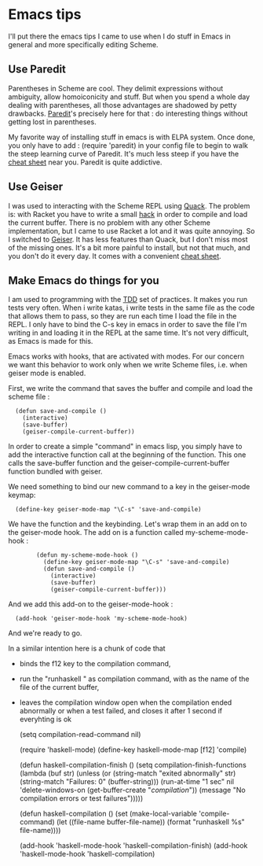 Emacs tips
===

I'll put there the emacs tips I came to use when I do stuff in Emacs in general and more specifically editing Scheme.

Use Paredit
---
Parentheses in Scheme are cool. They delimit expressions without ambiguity, allow homoiconicity and stuff. But when you spend a whole day dealing with parentheses, all those advantages are shadowed by petty drawbacks. [Paredit](http://www.emacswiki.org/emacs/ParEdit)'s precisely here for that : do interesting things without getting lost in parentheses.

My favorite way of installing stuff in emacs is with ELPA system. Once done, you only have to add :
    (require 'paredit)
in your config file to begin to walk the steep learning curve of Paredit. It's much less steep if you have the [cheat sheet](http://www.emacswiki.org/emacs/PareditCheatsheet) near you. Paredit is quite addictive.

Use Geiser
---
I was used to interacting with the Scheme REPL using [Quack](http://www.neilvandyke.org/quack/). The problem is: with Racket you have to write a small [hack](http://benjisimon.blogspot.com/2011/02/little-elisp-to-make-emacs-and-racket.html) in order to compile and load the current buffer. There is no problem with any other Scheme implementation, but I came to use Racket a lot and it was quite annoying. So I switched to [Geiser](http://www.nongnu.org/geiser/index.html). It has less features than Quack, but I don't miss most of the missing ones. It's a bit more painful to install, but not that much, and you don't do it every day.
It comes with a convenient [cheat sheet](http://www.nongnu.org/geiser/geiser_5.html).

Make Emacs do things for you
---
I am used to programming with the [TDD](http://en.wikipedia.org/wiki/Test_Driven_Development) set of practices. It makes you run tests very often. When i write katas, i write tests in the same file as the code that allows them to pass, so they are run each time I load the file in the REPL. I only have to bind the C-s key in emacs in order to save the file I'm writing in and loading it in the REPL at the same time. It's not very difficult, as Emacs is made for this.

Emacs works with hooks, that are activated with modes. For our concern we want this behavior to work only when we write Scheme files, i.e. when geiser mode is enabled.

First, we write the command that saves the buffer and compile and load the scheme file :
      
      (defun save-and-compile ()
        (interactive)
        (save-buffer)
        (geiser-compile-current-buffer))

In order to create a simple "command" in emacs lisp, you simply have to add the interactive function call at the beginning of the function. This one calls the save-buffer function and the geiser-compile-current-buffer function bundled with geiser.

We need something to bind our new command to a key in the geiser-mode keymap: 

      (define-key geiser-mode-map "\C-s" 'save-and-compile)

We have the function and the keybinding. Let's wrap them in an add on to the geiser-mode hook. The add on is a function called my-scheme-mode-hook : 

    		(defun my-scheme-mode-hook ()
    		  (define-key geiser-mode-map "\C-s" 'save-and-compile)
    		  (defun save-and-compile ()
    		    (interactive)
    		    (save-buffer)
    		    (geiser-compile-current-buffer)))
     		
And we add this add-on to the geiser-mode-hook :

      (add-hook 'geiser-mode-hook 'my-scheme-mode-hook)

And we're ready to go. 

In a similar intention here is a chunk of code that
* binds the f12 key to the compilation command,
* run the "runhaskell <filename>" as compilation command, with
<filename> as the name of the file of the current buffer,
* leaves the compilation window open when the compilation ended
abnormally or when a test failed, and closes it after 1 second if
everyhting is ok

     (setq compilation-read-command nil)
     
     (require 'haskell-mode)
     (define-key haskell-mode-map [f12] 'compile)
     
     (defun haskell-compilation-finish ()
       (setq compilation-finish-functions
             (lambda (buf str)
               (unless (or (string-match "exited abnormally" str)
                           (string-match "Failures: 0" (buffer-string)))
                 (run-at-time "1 sec" nil 'delete-windows-on
                              (get-buffer-create "*compilation*"))
                 (message "No compilation errors or test failures")))))
     
     (defun haskell-compilation ()
       (set (make-local-variable 'compile-command)
            (let ((file-name buffer-file-name))
              (format "runhaskell %s" file-name))))
     
     (add-hook 'haskell-mode-hook 'haskell-compilation-finish)
     (add-hook 'haskell-mode-hook 'haskell-compilation)
